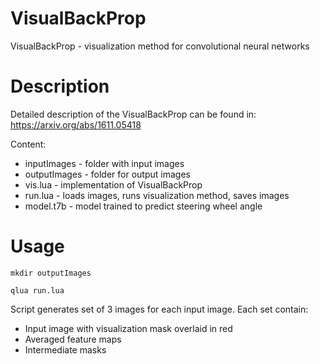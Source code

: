 # VisualBackProp
VisualBackProp - visualization method for convolutional neural networks

# Description
Detailed description of the VisualBackProp can be found in:
https://arxiv.org/abs/1611.05418

Content:

* inputImages - folder with input images
* outputImages - folder for output images
* vis.lua - implementation of VisualBackProp 
* run.lua - loads images, runs visualization method, saves images
* model.t7b - model trained to predict steering wheel angle

# Usage
`mkdir outputImages`

`qlua run.lua`

Script generates set of 3 images for each input image. Each set contain:

* Input image with visualization mask overlaid in red
* Averaged feature maps
* Intermediate masks
